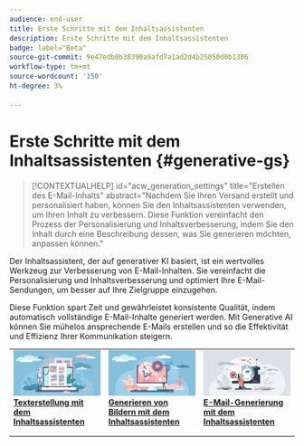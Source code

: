 ```yaml
---
audience: end-user
title: Erste Schritte mit dem Inhaltsassistenten
description: Erste Schritte mit dem Inhaltsassistenten
badge: label="Beta"
source-git-commit: 9e47edb0b38390a9afd7a1ad2d4b25050d0b1306
workflow-type: tm+mt
source-wordcount: '150'
ht-degree: 3%

---
```



# Erste Schritte mit dem Inhaltsassistenten {#generative-gs}

>[!CONTEXTUALHELP]
>id="acw_generation_settings"
>title="Erstellen des E-Mail-Inhalts"
>abstract="Nachdem Sie Ihren Versand erstellt und personalisiert haben, können Sie den Inhaltsassistenten verwenden, um Ihren Inhalt zu verbessern. Diese Funktion vereinfacht den Prozess der Personalisierung und Inhaltsverbesserung, indem Sie den Inhalt durch eine Beschreibung dessen, was Sie generieren möchten, anpassen können."

Der Inhaltsassistent, der auf generativer KI basiert, ist ein wertvolles Werkzeug zur Verbesserung von E-Mail-Inhalten. Sie vereinfacht die Personalisierung und Inhaltsverbesserung und optimiert Ihre E-Mail-Sendungen, um besser auf Ihre Zielgruppe einzugehen.

Diese Funktion spart Zeit und gewährleistet konsistente Qualität, indem automatisch vollständige E-Mail-Inhalte generiert werden. Mit Generative AI können Sie mühelos ansprechende E-Mails erstellen und so die Effektivität und Effizienz Ihrer Kommunikation steigern.


<table style="table-layout:fixed"><tr style="border: 0;">
<td>
<a href="generative-content.md">
<img alt="Texterzeugung" src="assets/do-not-localize/text-genai.jpeg">
</a>
<div>
<a href="generative-content.md"><strong>Texterstellung mit dem Inhaltsassistenten</strong></a>
</div>
<p>
</td>
<td>
<a href="generative-image.md">
<img alt="Bildgenerierung" src="assets/do-not-localize/image-genai.jpeg">
</a>
<div><a href="generative-image.md"><strong>Generieren von Bildern mit dem Inhaltsassistenten</strong>
</div>
<p>
</td>
<td>
<a href="generative-email.md">
<img alt="E-Mail-Erzeugung" src="assets/do-not-localize/email-genai.jpeg">
</a>
<div>
<a href="generative-email.md"><strong>E-Mail-Generierung mit dem Inhaltsassistenten</strong></a>
</div>
<p></td>
</tr></table>

